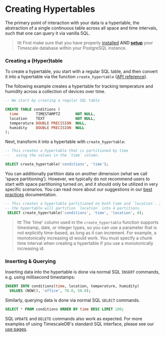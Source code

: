 # Creating Hypertables

The primary point of interaction with your data is a hypertable,
the abstraction of a single continuous table across all space and time intervals, such that one can query it via vanilla SQL.

>ttt First make sure that you have properly [installed][] **AND [setup][]** your Timescale database within your PostgreSQL instance.

### Creating a (Hyper)table [](create-hypertable)
To create a hypertable, you start with a regular SQL table, and then convert
it into a hypertable via the function `create_hypertable` ([API reference][]).

The following example creates a hypertable for tracking
temperature and humidity across a collection of devices over time.

```sql
-- We start by creating a regular SQL table

CREATE TABLE conditions (
  time        TIMESTAMPTZ       NOT NULL,
  location    TEXT              NOT NULL,
  temperature DOUBLE PRECISION  NULL,
  humidity    DOUBLE PRECISION  NULL
);
```

Next, transform it into a hypertable with `create_hypertable`:

```sql
-- This creates a hypertable that is partitioned by time
--   using the values in the `time` column.

SELECT create_hypertable('conditions', 'time');
```

You can additionally partition data on another dimension (what we call
'space partitioning'). However, we typically do not recommend users to start with
space partitioning turned on, and it should only be utilized in very specific
scenarios. You can read more about our suggestions in our [best practices][]
documentation.

```sql
-- This creates a hypertable partitioned on both time and `location`. In this example,
-- the hypertable will partition `location` into 4 partitions.
 SELECT create_hypertable('conditions', 'time', 'location', 4);
```

>ttt The 'time' column used in the `create_hypertable` function supports
timestamp, date, or integer types, so you can use a parameter that is not
explicitly time-based, as long as it can increment.  For example, a
monotonically increasing id would work. You must specify a chunk time interval
when creating a hypertable if you use a monotonically increasing id.  

### Inserting & Querying [](inserting-querying)
Inserting data into the hypertable is done via normal SQL `INSERT` commands,
e.g. using millisecond timestamps:
```sql
INSERT INTO conditions(time, location, temperature, humidity)
  VALUES (NOW(), 'office', 70.0, 50.0);
```

Similarly, querying data is done via normal SQL `SELECT` commands.
```sql
SELECT * FROM conditions ORDER BY time DESC LIMIT 100;
```

SQL `UPDATE` and `DELETE` commands also work as expected. For more
examples of using TimescaleDB's standard SQL interface, please see our
[use pages][].

[installed]: /getting-started/installation
[setup]: /getting-started/setup
[API Reference]: /api#create_hypertable
[use pages]: /using-timescaledb
[best practices]: /using-timescaledb/hypertables#best-practices
